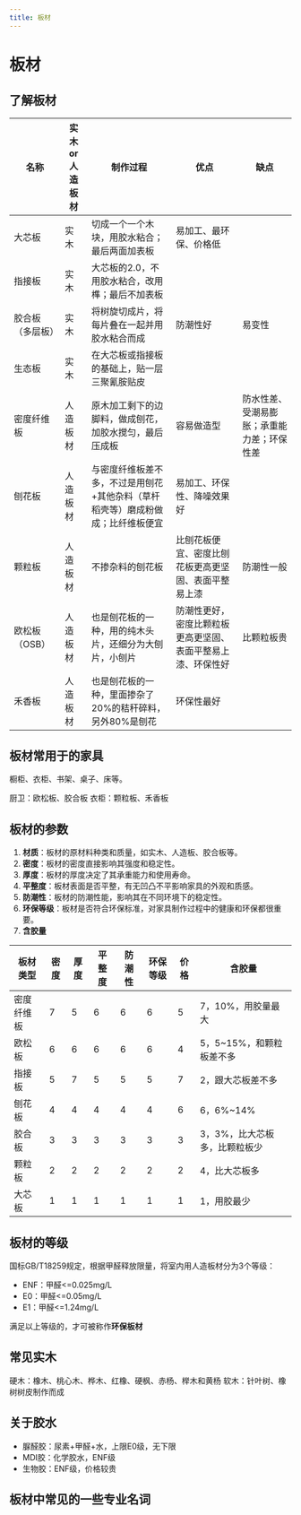 ```yaml
---
title: 板材
---
```


# 板材

## 了解板材

| 名称       | 实木or人造板材 | 制作过程                                     | 优点                             | 缺点                    |
|----------|----------|------------------------------------------|--------------------------------|-----------------------|
| 大芯板      | 实木       | 切成一个一个木块，用胶水粘合；最后两面加表板                   | 易加工、最环保、价格低                    |                       |
| 指接板      | 实木       | 大芯板的2.0，不用胶水粘合，改用榫；最后不加表板                |                                |                       |
| 胶合板（多层板） | 实木       | 将树旋切成片，将每片叠在一起并用胶水粘合而成                   | 防潮性好                           | 易变性                   |
| 生态板      | 实木       | 在大芯板或指接板的基础上，贴一层三聚氰胺贴皮                   |                                |                       |
| 密度纤维板    | 人造板材     | 原木加工剩下的边脚料，做成刨花，加胶水搅匀，最后压成板              | 容易做造型                          | 防水性差、受潮易膨胀；承重能力差；环保性差 |
| 刨花板      | 人造板材     | 与密度纤维板差不多，不过是用刨花+其他杂料（草杆稻壳等）磨成粉做成；比纤维板便宜 | 易加工、环保性、降噪效果好                  |                       |
| 颗粒板      | 人造板材     | 不掺杂料的刨花板                                 | 比刨花板便宜、密度比刨花板更高更坚固、表面平整易上漆     | 防潮性一般                 |
| 欧松板（OSB） | 人造板材     | 也是刨花板的一种，用的纯木头片，还细分为大刨片，小刨片              | 防潮性更好，密度比颗粒板更高更坚固、表面平整易上漆、环保性好 | 比颗粒板贵                 |
| 禾香板      | 人造板材     | 也是刨花板的一种，里面掺杂了20%的秸秆碎料，另外80%是刨花          | 环保性最好                          |                       | 


## 板材常用于的家具

橱柜、衣柜、书架、桌子、床等。


厨卫：欧松板、胶合板
衣柜：颗粒板、禾香板

## 板材的参数

1. **材质**：板材的原材料种类和质量，如实木、人造板、胶合板等。
2. **密度**：板材的密度直接影响其强度和稳定性。
3. **厚度**：板材的厚度决定了其承重能力和使用寿命。
4. **平整度**：板材表面是否平整，有无凹凸不平影响家具的外观和质感。
5. **防潮性**：板材的防潮性能，影响其在不同环境下的稳定性。
6. **环保等级**：板材是否符合环保标准，对家具制作过程中的健康和环保都很重要。
7. **含胶量**

| 板材类型       | 密度    | 厚度    | 平整度  | 防潮性  | 环保等级 | 价格    | 含胶量 |
|----------------|---------|---------|---------|---------|---------|---------| ---|
| 密度纤维板    | 7       | 5       | 6       | 6       | 6       | 5       | 7，10%，用胶量最大 |
| 欧松板        | 6       | 6       | 6       | 6       | 6       | 4       | 5，5~15%，和颗粒板差不多|
| 指接板        | 5       | 7       | 5       | 5       | 5       | 7       | 2，跟大芯板差不多 |
| 刨花板        | 4       | 4       | 4       | 4       | 4       | 6       | 6，6%~14%|
| 胶合板        | 3       | 3       | 3       | 3       | 3       | 3       | 3，3%，比大芯板多，比颗粒板少 |
| 颗粒板        | 2       | 2       | 2       | 2       | 2       | 2       | 4，比大芯板多 |
| 大芯板        | 1       | 1       | 1       | 1       | 1       | 1       | 1，用胶最少 | 


## 板材的等级

国标GB/T18259规定，根据甲醛释放限量，将室内用人造板材分为3个等级：
* ENF：甲醛<=0.025mg/L
* E0：甲醛<=0.05mg/L
* E1：甲醛<=1.24mg/L

满足以上等级的，才可被称作**环保板材**


## 常见实木

硬木：橡木、桃心木、桦木、红橡、硬枫、赤杨、榉木和黄杨
软木：针叶树、橡树树皮制作而成

## 关于胶水

* 脲醛胶：尿素+甲醛+水，上限E0级，无下限
* MDI胶：化学胶水，ENF级
* 生物胶：ENF级，价格较贵

## 板材中常见的一些专业名词



